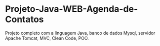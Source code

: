 # Projeto-Java-WEB-Agenda-de-Contatos
Projeto completo com a linguagem Java, banco de dados Mysql, servidor Apache Tomcat, MVC, Clean Code, POO.
